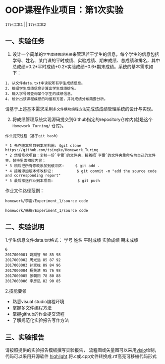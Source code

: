 OOP课程作业项目：第1次实验
======

`17计工本1`  || `17计工本2`

 一、实验任务
------------

1. 设计一个简单的`学生成绩管理系统`来管理若干学生的信息，每个学生的信息包括学号、姓名、某门课的平时成绩、实验成绩、期末成绩、总成绩和排名，其中总成绩=0.2\*平时成绩+0.2\*实验成绩+0.6\*期末成绩。系统的基本需求如下：
```
1. 从文件data.txt中读取所有学生成绩信息。
2. 根据学生成绩信息计算出学生成绩排名。
3. 输入学号可查询某个学生的成绩信息。
4. 统计出该课程成绩的均值和方差，并对成绩分布简要分析。
```
请基于上述基本需求采用`多文件模块编程方法`完成该成绩管理系统的设计与实现。

2. 将成绩管理系统实现源码提交到Github指定的repository仓库内(就是这个`Homework_Turning/` 仓库)。
 
 ```
 作业提交过程（基于git bash）
 
 * 1 先克隆本项目到本地机器: $git clone https://github.com/tsingke/Homework_Turing
 * 2 然后修改项目：复制一份`李雷`的文件夹，接着把`李雷`的文件夹重命名为自己的文件夹，替换里面相应内容；
 * 3 稍后把所有修改添加到缓冲区:     $ git add . 
 * 4 接着添加版本修改标记：          $ git commit -m "add the source code and corresponding report"
 * 5 最后推送作业到本项目:           $ git push 
```

作业文件路径范例： 

`homework/李雷/Experiment_1/source code`

`homework/韩梅/Experiment_1/source code`


 二、实验说明
------------

1.学生信息文件data.txt格式：
学号 姓名 平时成绩 实验成绩 期末成绩
```
6
2017000001 姚期智 90 85 98
2017000002 周光远 85 87 92
2017000003 孙家栋 89 84 96
2017000004 杨芙清 95 76 98
2017000005 张朝阳 78 80 88
2017000006 李彦弘 82 90 85
```

2.技能要领
* 熟悉visual studio编程环境
* 掌握多文件编程方法
* 掌握github的作业提交流程
* 了解规范化实验报告写作方法

三、实验报告
------------

请按照提供的实验报告模板撰写实验报告， 流程图或矢量图可以采用[visio](https://www.google.com/search?q=Microsoft%20Office%20%E4%B8%93%E4%B8%9A%E5%A2%9E%E5%BC%BA%E7%89%88%202016%20&ie=UTF-8)绘制，代码可以采用开源软件 [highlight](http://www.andre-simon.de/zip/download.php) 将.c或.cpp文件转换成.rtf高亮可移植代码形式
